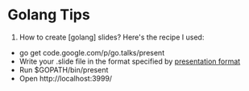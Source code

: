 Golang Tips
=============

1. How to create [golang] slides?
  Here's the recipe I used:
  - go get code.google.com/p/go.talks/present
  - Write your .slide file in the format specified by [presentation format](http://godoc.org/golang.org/x/tools/present)
  - Run $GOPATH/bin/present
  - Open http://localhost:3999/
